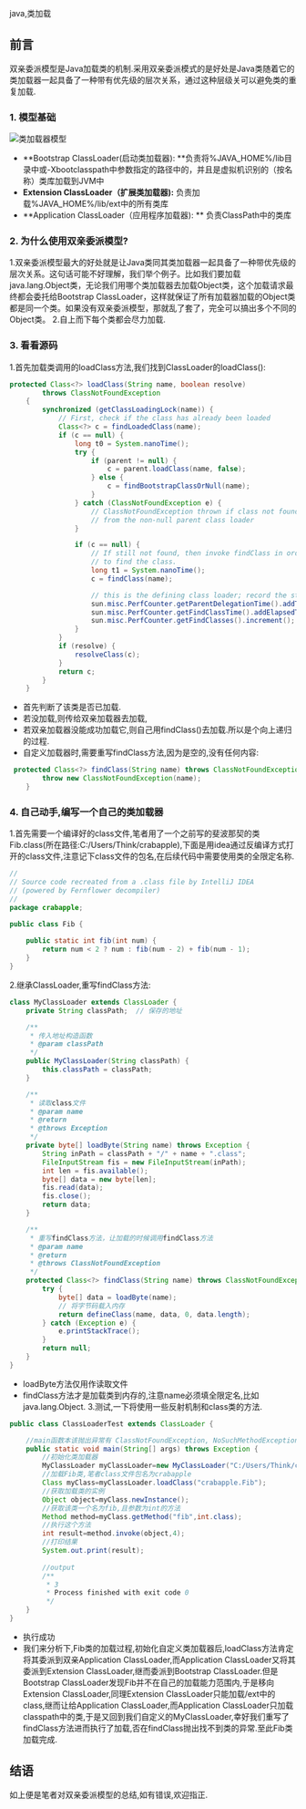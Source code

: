 java,类加载
## 前言
双亲委派模型是Java加载类的机制.采用双亲委派模式的是好处是Java类随着它的类加载器一起具备了一种带有优先级的层次关系，通过这种层级关可以避免类的重复加载.
### 1. 模型基础



![类加载器模型](https://raw.githubusercontent.com/CrabappleProject/raspberry/master/extra/img/类加载器模型.jpg)
- **Bootstrap ClassLoader(启动类加载器): **负责将%JAVA_HOME%/lib目录中或-Xbootclasspath中参数指定的路径中的，并且是虚拟机识别的（按名称）类库加载到JVM中
- **Extension ClassLoader（扩展类加载器):** 负责加载%JAVA_HOME%/lib/ext中的所有类库
- **Application ClassLoader（应用程序加载器): ** 负责ClassPath中的类库

### 2. 为什么使用双亲委派模型?
1.双亲委派模型最大的好处就是让Java类同其类加载器一起具备了一种带优先级的层次关系。这句话可能不好理解，我们举个例子。比如我们要加载java.lang.Object类，无论我们用哪个类加载器去加载Object类，这个加载请求最终都会委托给Bootstrap ClassLoader，这样就保证了所有加载器加载的Object类都是同一个类。如果没有双亲委派模型，那就乱了套了，完全可以搞出多个不同的Object类。
2.自上而下每个类都会尽力加载.
### 3. 看看源码
1.首先加载类调用的loadClass方法,我们找到ClassLoader的loadClass():
````java
protected Class<?> loadClass(String name, boolean resolve)
        throws ClassNotFoundException
    {
        synchronized (getClassLoadingLock(name)) {
            // First, check if the class has already been loaded
            Class<?> c = findLoadedClass(name);
            if (c == null) {
                long t0 = System.nanoTime();
                try {
                    if (parent != null) {
                        c = parent.loadClass(name, false);
                    } else {
                        c = findBootstrapClassOrNull(name);
                    }
                } catch (ClassNotFoundException e) {
                    // ClassNotFoundException thrown if class not found
                    // from the non-null parent class loader
                }

                if (c == null) {
                    // If still not found, then invoke findClass in order
                    // to find the class.
                    long t1 = System.nanoTime();
                    c = findClass(name);

                    // this is the defining class loader; record the stats
                    sun.misc.PerfCounter.getParentDelegationTime().addTime(t1 - t0);
                    sun.misc.PerfCounter.getFindClassTime().addElapsedTimeFrom(t1);
                    sun.misc.PerfCounter.getFindClasses().increment();
                }
            }
            if (resolve) {
                resolveClass(c);
            }
            return c;
        }
    }
````
- 首先判断了该类是否已加载.
- 若没加载,则传给双亲加载器去加载,
- 若双亲加载器没能成功加载它,则自己用findClass()去加载.所以是个向上递归的过程.
- 自定义加载器时,需要重写findClass方法,因为是空的,没有任何内容:
````java
 protected Class<?> findClass(String name) throws ClassNotFoundException {
        throw new ClassNotFoundException(name);
    }
````
### 4. 自己动手,编写一个自己的类加载器
1.首先需要一个编译好的class文件,笔者用了一个之前写的斐波那契的类Fib.class(所在路径:C:/Users/Think/crabapple),下面是用idea通过反编译方式打开的class文件,注意记下class文件的包名,在后续代码中需要使用类的全限定名称.
````java
//
// Source code recreated from a .class file by IntelliJ IDEA
// (powered by Fernflower decompiler)
//
package crabapple;

public class Fib {
  
    public static int fib(int num) {
        return num < 2 ? num : fib(num - 2) + fib(num - 1);
    }
}
````
2.继承ClassLoader,重写findClass方法:
````java
class MyClassLoader extends ClassLoader {
    private String classPath;  // 保存的地址

    /**
     * 传入地址构造函数
     * @param classPath
     */
    public MyClassLoader(String classPath) {
        this.classPath = classPath;
    }

    /**
     * 读取class文件
     * @param name
     * @return
     * @throws Exception
     */
    private byte[] loadByte(String name) throws Exception {
        String inPath = classPath + "/" + name + ".class";
        FileInputStream fis = new FileInputStream(inPath);
        int len = fis.available();
        byte[] data = new byte[len];
        fis.read(data);
        fis.close();
        return data;
    }

    /**
     * 重写findClass方法，让加载的时候调用findClass方法
     * @param name
     * @return
     * @throws ClassNotFoundException
     */
    protected Class<?> findClass(String name) throws ClassNotFoundException {
        try {
            byte[] data = loadByte(name);
            // 将字节码载入内存
            return defineClass(name, data, 0, data.length);
        } catch (Exception e) {
            e.printStackTrace();
        }
        return null;
    }
}
````
- loadByte方法仅用作读取文件
- findClass方法才是加载类到内存的,注意name必须填全限定名,比如java.lang.Object.
3.测试,一下将使用一些反射机制和class类的方法.
````java
public class ClassLoaderTest extends ClassLoader {

    //main函数本该抛出异常有 ClassNotFoundException, NoSuchMethodException, IllegalAccessException, InstantiationException, InvocationTargetException,为了好看,简写成Exception
    public static void main(String[] args) throws Exception {
        //初始化类加载器
        MyClassLoader myClassLoader=new MyClassLoader("C:/Users/Think/crabapple");
        //加载Fib类,笔者class文件包名为crabapple
        Class myClass=myClassLoader.loadClass("crabapple.Fib");
        //获取加载类的实例
        Object object=myClass.newInstance();
        //获取该类一个名为fib,且参数为int的方法
        Method method=myClass.getMethod("fib",int.class);
        //执行这个方法
        int result=method.invoke(object,4);
        //打印结果
        System.out.print(result);
        
        //output
        /**
         * 3
         * Process finished with exit code 0
         */
    }
}
````
- 执行成功
- 我们来分析下,Fib类的加载过程,初始化自定义类加载器后,loadClass方法肯定将其委派到双亲Application ClassLoader,而Application ClassLoader又将其委派到Extension ClassLoader,继而委派到Bootstrap ClassLoader.但是Bootstrap ClassLoader发现Fib并不在自己的加载能力范围内,于是移向Extension ClassLoader,同理Extension ClassLoader只能加载/ext中的class,继而让给Application ClassLoader,而Application ClassLoader只加载classpath中的类,于是又回到我们自定义的MyClassLoader,幸好我们重写了findClass方法进而执行了加载,否在findClass抛出找不到类的异常.至此Fib类加载完成.
## 结语
如上便是笔者对双亲委派模型的总结,如有错误,欢迎指正.

